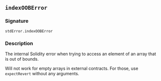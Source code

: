 ## `indexOOBError`

### Signature

```solidity
stdError.indexOOBError
```

### Description

The internal Solidity error when trying to access an element of an array that is out of bounds.

Will not work for empty arrays in external contracts. For those, use `expectRevert` without any arguments.